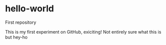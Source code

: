 # hello-world
First repository

This is my first experiment on GitHub, exiciting!
Not entirely sure what this is but hey-ho


